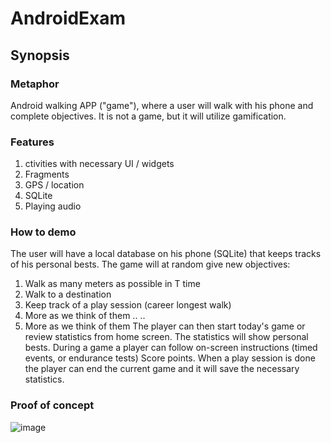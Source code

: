 # AndroidExam

## Synopsis

### Metaphor

Android walking APP ("game"), where a user will walk with his phone and complete objectives. It is not a game, but it will utilize gamification.

### Features

1. ctivities with necessary UI / widgets
2. Fragments
3. GPS / location
4. SQLite
5. Playing audio

### How to demo

The user will have a local database on his phone (SQLite) that keeps tracks of his personal bests. The game will at random give new objectives:
1. Walk as many meters as possible in T time
2. Walk to a destination
3. Keep track of a play session (career longest walk)
4. More as we think of them
..
..
8. More as we think of them
The player can then start today's game or review statistics from home screen.
The statistics will show personal bests. 
During a game a player can follow on-screen instructions (timed events, or endurance tests)
Score points. When a play session is done the player can end the current game and it will save the necessary statistics.

### Proof of concept

![image](http://i65.tinypic.com/14xi990.png)




